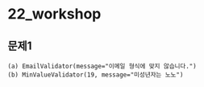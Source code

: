 # 22_workshop

## 문제1

```
(a) EmailValidator(message="이메일 형식에 맞지 않습니다.")
(b) MinValueValidator(19, message="미성년자는 노노")
```



